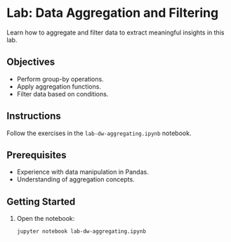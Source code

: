 # Lab: Data Aggregation and Filtering

Learn how to aggregate and filter data to extract meaningful insights in this lab.

## Objectives

- Perform group-by operations.
- Apply aggregation functions.
- Filter data based on conditions.

## Instructions

Follow the exercises in the `lab-dw-aggregating.ipynb` notebook.

## Prerequisites

- Experience with data manipulation in Pandas.
- Understanding of aggregation concepts.

## Getting Started

1. Open the notebook:
   ```bash
   jupyter notebook lab-dw-aggregating.ipynb
